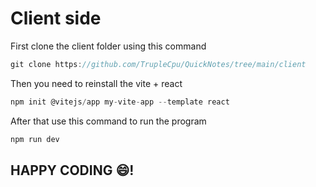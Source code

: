 # Client side

First clone the client folder using this command

```js
git clone https://github.com/TrupleCpu/QuickNotes/tree/main/client
```

Then you need to reinstall the vite + react

```js
npm init @vitejs/app my-vite-app --template react
```
After that use this command to run the program

```js
npm run dev
```

## HAPPY CODING :smile:!
